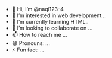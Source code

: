 - 👋 Hi, I’m @naqi123-4
- 👀 I’m interested in web development...
- 🌱 I’m currently learning HTML..
- 💞️ I’m looking to collaborate on ...
- 📫 How to reach me ...
- 😄 Pronouns: ...
- ⚡ Fun fact: ...

<!---
naqi123-4/naqi123-4 is a ✨ special ✨ repository because its `README.md` (this file) appears on your GitHub profile.
You can click the Preview link to take a look at your changes.
--->
